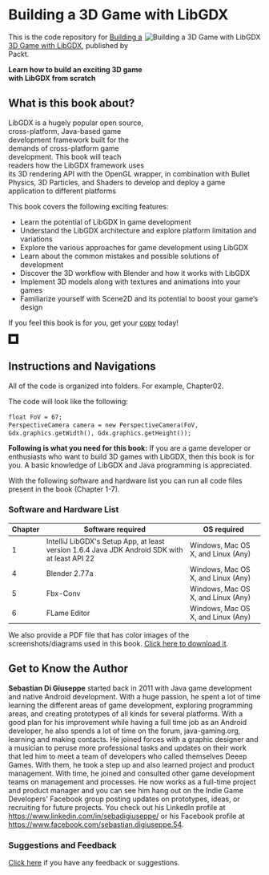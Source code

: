 # Building a 3D Game with LibGDX

<a href="https://www.packtpub.com/game-development/building-3d-game-libgdx?utm_source=github&utm_medium=repository&utm_campaign=9781785288418 "><img src="https://d1ldz4te4covpm.cloudfront.net/sites/default/files/imagecache/ppv4_main_book_cover/8418cov.jpg" alt="Building a 3D Game with LibGDX" height="256px" align="right"></a>

This is the code repository for [Building a 3D Game with LibGDX](https://www.packtpub.com/game-development/building-3d-game-libgdx?utm_source=github&utm_medium=repository&utm_campaign=9781785288418), published by Packt.

**Learn how to build an exciting 3D game with LibGDX from scratch**

## What is this book about?
LibGDX is a hugely popular open source, cross-platform, Java-based game development framework built for the demands of cross-platform game development. This book will teach readers how the LibGDX framework uses its 3D rendering API with the OpenGL wrapper, in combination with Bullet Physics, 3D Particles, and Shaders to develop and deploy a game application to different platforms

This book covers the following exciting features:
* Learn the potential of LibGDX in game development 
* Understand the LibGDX architecture and explore platform limitation and variations 
* Explore the various approaches for game development using LibGDX 
* Learn about the common mistakes and possible solutions of development 
* Discover the 3D workflow with Blender and how it works with LibGDX 
* Implement 3D models along with textures and animations into your games 
* Familiarize yourself with Scene2D and its potential to boost your game’s design 

If you feel this book is for you, get your [copy](https://www.amazon.com/dp/1785288415) today!

<a href="https://www.packtpub.com/?utm_source=github&utm_medium=banner&utm_campaign=GitHubBanner"><img src="https://raw.githubusercontent.com/PacktPublishing/GitHub/master/GitHub.png" 
alt="https://www.packtpub.com/" border="5" /></a>

## Instructions and Navigations
All of the code is organized into folders. For example, Chapter02.

The code will look like the following:
```
float FoV = 67;
PerspectiveCamera camera = new PerspectiveCamera(FoV,
Gdx.graphics.getWidth(), Gdx.graphics.getHeight());
```

**Following is what you need for this book:**
If you are a game developer or enthusiasts who want to build 3D games with LibGDX, then this book is for you. A basic knowledge of LibGDX and Java programming is appreciated.	

With the following software and hardware list you can run all code files present in the book (Chapter 1-7).
### Software and Hardware List
| Chapter | Software required | OS required |
| -------- | ------------------------------------ | ----------------------------------- |
| 1 | IntelliJ LibGDX's Setup App, at least version 1.6.4 Java JDK Android SDK with at least API 22 | Windows, Mac OS X, and Linux (Any) |
| 4 | Blender 2.77a | Windows, Mac OS X, and Linux (Any) |
| 5 | Fbx-Conv | Windows, Mac OS X, and Linux (Any) |
| 6 | FLame Editor | Windows, Mac OS X, and Linux (Any) |

We also provide a PDF file that has color images of the screenshots/diagrams used in this book. [Click here to download it](http://www.packtpub.com/sites/default/files/downloads/Buildinga3DGamewithLibGDX_ColorImages.pdf).

## Get to Know the Author
**Sebastian Di Giuseppe**
started back in 2011 with Java game development and native Android development. With a huge passion, he spent a lot of time learning the different areas of game development, exploring programming areas, and creating prototypes of all kinds for several platforms. With a good plan for his improvement while having a full time job as an Android developer, he also spends a lot of time on the forum, java-gaming.org, learning and making contacts. He joined forces with a graphic designer and a musician to peruse more professional tasks and updates on their work that led him to meet a team of developers who called themselves Deeep Games. With them, he took a step up and also learned project and product management. With time, he joined and consulted other game development teams on management and processes. He now works as a full-time project and product manager and you can see him hang out on the Indie Game Developers' Facebook group posting updates on prototypes, ideas, or recruiting for future projects. You check out his LinkedIn profile at https://www.linkedin.com/in/sebadigiuseppe/ or his Facebook profile at https://www.facebook.com/sebastian.digiuseppe.54.

### Suggestions and Feedback
[Click here](https://docs.google.com/forms/d/e/1FAIpQLSdy7dATC6QmEL81FIUuymZ0Wy9vH1jHkvpY57OiMeKGqib_Ow/viewform) if you have any feedback or suggestions.
